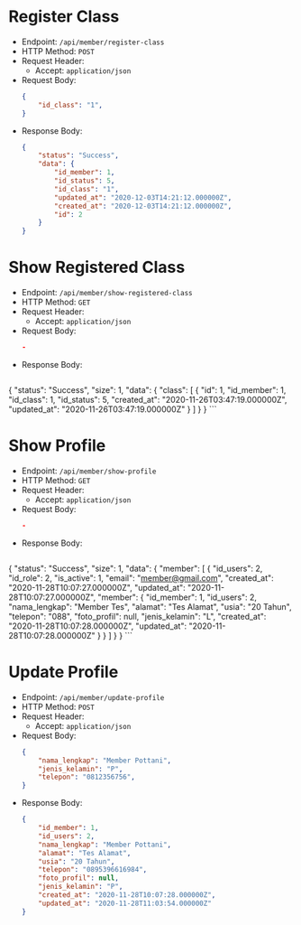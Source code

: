 # Register Class

* Endpoint: `/api/member/register-class`
* HTTP Method: `POST`
* Request Header:
    * Accept: `application/json`
* Request Body:
    ```JSON
    {
        "id_class": "1",
    }
    ```
* Response Body:
    ```JSON
    {
        "status": "Success",
        "data": {
            "id_member": 1,
            "id_status": 5,
            "id_class": "1",
            "updated_at": "2020-12-03T14:21:12.000000Z",
            "created_at": "2020-12-03T14:21:12.000000Z",
            "id": 2
        }
    }
    ```

# Show Registered Class

* Endpoint: `/api/member/show-registered-class`
* HTTP Method: `GET`
* Request Header:
    * Accept: `application/json`
* Request Body:
    ```JSON
    -
    ```
* Response Body:
    ```JSON
{
    "status": "Success",
    "size": 1,
    "data": {
        "class": [
            {
                "id": 1,
                "id_member": 1,
                "id_class": 1,
                "id_status": 5,
                "created_at": "2020-11-26T03:47:19.000000Z",
                "updated_at": "2020-11-26T03:47:19.000000Z"
            }
        ]
    }
}
    ```    

# Show Profile

* Endpoint: `/api/member/show-profile`
* HTTP Method: `GET`
* Request Header:
    * Accept: `application/json`
* Request Body:
    ```JSON
    -
    ```
* Response Body:
    ```JSON
{
    "status": "Success",
    "size": 1,
    "data": {
        "member": [
            {
                "id_users": 2,
                "id_role": 2,
                "is_active": 1,
                "email": "member@gmail.com",
                "created_at": "2020-11-28T10:07:27.000000Z",
                "updated_at": "2020-11-28T10:07:27.000000Z",
                "member": {
                    "id_member": 1,
                    "id_users": 2,
                    "nama_lengkap": "Member Tes",
                    "alamat": "Tes Alamat",
                    "usia": "20 Tahun",
                    "telepon": "088",
                    "foto_profil": null,
                    "jenis_kelamin": "L",
                    "created_at": "2020-11-28T10:07:28.000000Z",
                    "updated_at": "2020-11-28T10:07:28.000000Z"
                }
            }
        ]
    }
}
    ```    

# Update Profile

* Endpoint: `/api/member/update-profile`
* HTTP Method: `POST`
* Request Header:
    * Accept: `application/json`
* Request Body:
    ```JSON
    {
        "nama_lengkap": "Member Pottani",
        "jenis_kelamin": "P",
        "telepon": "0812356756",
    }
    ```
* Response Body:
    ```JSON
    {
        "id_member": 1,
        "id_users": 2,
        "nama_lengkap": "Member Pottani",
        "alamat": "Tes Alamat",
        "usia": "20 Tahun",
        "telepon": "0895396616984",
        "foto_profil": null,
        "jenis_kelamin": "P",
        "created_at": "2020-11-28T10:07:28.000000Z",
        "updated_at": "2020-11-28T11:03:54.000000Z"
    }
    ```
